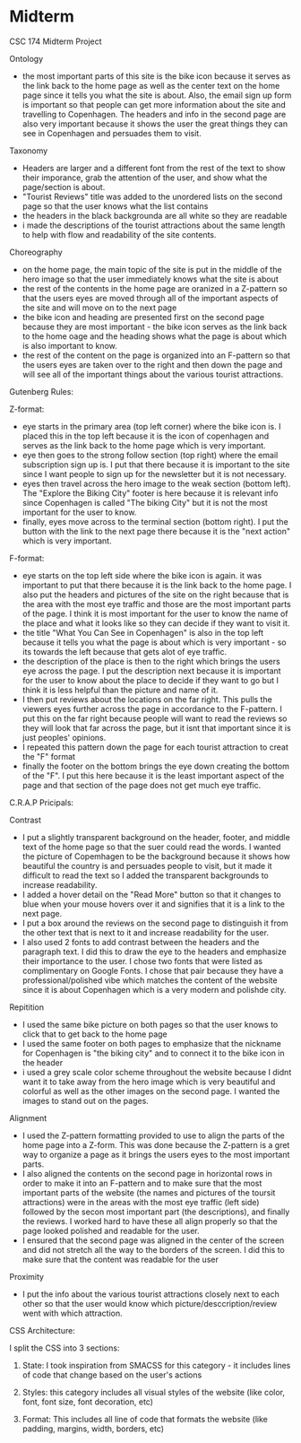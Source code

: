 # Midterm
CSC 174 Midterm Project


Ontology
  - the most important parts of this site is the bike icon because it serves as the link back to the home page as well as the center text on the home page since it tells you what the site is about. Also, the email sign up form is important so that people can get more information about the site and travelling to Copenhagen.  The headers and info in the second page are also very important because it shows the user the great things they can see in Copenhagen and persuades them to visit.
  
Taxonomy
  - Headers are larger and a different font from the rest of the text to show their imporance, grab the attention of the user, and show what the page/section is about.
  - "Tourist Reviews" title was added to the unordered lists on the second page so that the user knows what the list contains 
  - the headers in the black backgrounda are all white so they are readable
  - i made the descriptions of the tourist attractions about the same length to help with flow and readability of the site contents.
  
  
Choreography
  - on the home page, the main topic of the site is put in the middle of the hero image so that the user immediately knows what the site is about
  - the rest of the contents in the home page are oranized in a Z-pattern so that the users eyes are moved through all of the important aspects of the site and will move on to the next page
  - the bike icon and heading are presented first on the second page because they are most important - the bike icon serves as the link back to the home oage and the heading shows what the page is about which is also important to know.
  - the rest of the content on the page is organized into an F-pattern so that the users eyes are taken over to the right and then down the page and will see all of the important things about the various tourist attractions.


Gutenberg Rules: 

Z-format:
  - eye starts in the primary area (top left corner) where the bike icon is. I placed this in the top left because it is the icon of copenhagen and serves as the link back to the home page which is very important.
  - eye then goes to the strong follow section (top right) where the email subscription sign up is.  I put that there because it is important to the site since I want people to sign up for the newsletter but it is not necessary.
  - eyes then travel across the hero image to the weak section (bottom left).  The "Explore the Biking City" footer is here because it is relevant info since Copenhagen is called "The biking City" but it is not the most important for the user to know.
  - finally, eyes move across to the terminal section (bottom right). I put the button with the link to the next page there because it is the "next action" which is very important.

F-format:
  - eye starts on the top left side where the bike icon is again. it was important to put that there because it is the link back to the home page. I also put the headers and pictures of the site on the right because that is the area with the most eye traffic and those are the most important parts of the page.  I think it is most important for the user to know the name of the place and what it looks like so they can decide if they want to visit it.
  - the title "What You Can See in Copenhagen" is also in the top left because it tells you what the page is about which is very important - so its towards the left because that gets alot of eye traffic.
  - the description of the place is then to the right which brings the users eye across the page. I put the description next because it is important for the user to know about the place to decide if they want to go but I think it is less helpful than the picture and name of it.
  - I then put reviews about the locations on the far right.  This pulls the viewers eyes further across the page in accordance to the F-pattern.  I put this on the far right because people will want to read the reviews so they will look that far across the page, but it isnt that important since it is just peoples' opinions.
  - I repeated this pattern down the page for each tourist attraction to creat the "F" format
  - finally the footer on the bottom brings the eye down creating the bottom of the "F". I put this here because it is the least important aspect of the page and that section of the page does not get much eye traffic.


C.R.A.P Pricipals:

Contrast
  - I put a slightly transparent background on the header, footer, and middle text of the home page so that the suer could read the words. I wanted the picture of Copemhagen to be the background because it shows how beautiful the country is and persuades people to visit, but it made it difficult to read the text so I added the transparent backgrounds to increase readability.
  - I added a hover detail on the "Read More" button so that it changes to blue when your mouse hovers over it and signifies that it is a link to the next page.
  - I put a box around the reviews on the second page to distinguish it from the other text that is next to it and increase readability for the user.
  - I also used 2 fonts to add contrast between the headers and the paragraph text. I did this to draw the eye to the headers and emphasize their importance to the user.  I chose two fonts that were listed as complimentary on Google Fonts.  I chose that pair because they have a professional/polished vibe which matches the content of the website since it is about Copenhagen which is a very modern and polishde city.
  
Repitition
  - I used the same bike picture on both pages so that the user knows to click that to get back to the home page
  - I used the same footer on both pages to emphasize that the nickname for Copenhagen is "the biking city" and to connect it to the bike icon in the header
  - i used a grey scale color scheme throughout the website because I didnt want it to take away from the hero image which is very beautiful and colorful as well as the other images on the second page.  I wanted the images to stand out on the pages.

Alignment
  - I used the Z-pattern formatting provided to use to align the parts of the home page into a Z-form. This was done because the Z-pattern is a gret way to organize a page as it brings the users eyes to the most important parts.
  - I also aligned the contents on the second page in horizontal rows in order to make it into an F-pattern and to make sure that the most important parts of the website (the names and pictures of the toursit attractions) were in the areas with the most eye traffic (left side) followed by the secon most important part (the descriptions), and finally the reviews. I worked hard to have these all align properly so that the page looked polished and readable for the user.
  - I ensured that the second page was aligned in the center of the screen and did not stretch all the way to the borders of the screen. I did this to make sure that the content was readable for the user

Proximity
  - I put the info about the various tourist attractions closely next to each other so that the user would know which picture/desccription/review went with which attraction.

CSS Architecture:

I split the CSS into 3 sections:

1. State: I took inspiration from SMACSS for this category - it includes lines of code that change based on the user's actions

2. Styles: this category includes all visual styles of the website (like color, font, font size, font decoration, etc)

3. Format: This includes all line of code that formats the website (like padding, margins, width, borders, etc)
